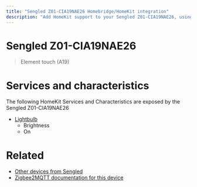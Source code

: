 ```yaml
---
title: "Sengled Z01-CIA19NAE26 Homebridge/HomeKit integration"
description: "Add HomeKit support to your Sengled Z01-CIA19NAE26, using Homebridge, Zigbee2MQTT and homebridge-z2m."
---
```

<!---
This file has been GENERATED using src/docgen/docgen.ts
DO NOT EDIT THIS FILE MANUALLY!
-->
# Sengled Z01-CIA19NAE26
> Element touch (A19)


# Services and characteristics
The following HomeKit Services and Characteristics are exposed by
the Sengled Z01-CIA19NAE26

* [Lightbulb](../../light.md)
  * Brightness
  * On


# Related
* [Other devices from Sengled](../index.md#sengled)
* [Zigbee2MQTT documentation for this device](https://www.zigbee2mqtt.io/devices/Z01-CIA19NAE26.html)